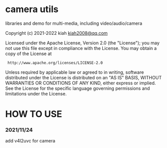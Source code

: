 camera utils
=========
libraries and demo for multi-media, including video/audio/camera

Copyright (c) 2021-2022 kiah kiah2008@qq.com

 Licensed under the Apache License, Version 2.0 (the "License");
 you may not use this file except in compliance with the License.
 You may obtain a copy of the License at

     http://www.apache.org/licenses/LICENSE-2.0

 Unless required by applicable law or agreed to in writing, software
 distributed under the License is distributed on an "AS IS" BASIS,
 WITHOUT WARRANTIES OR CONDITIONS OF ANY KIND, either express or implied.
 See the License for the specific language governing permissions and
 limitations under the License.

HOW TO USE
=========

### 2021/11/24
add v4l2uvc for camera

